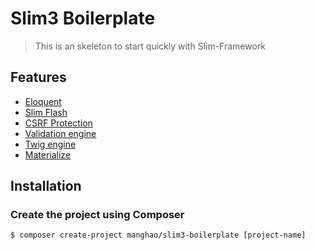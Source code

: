 # Slim3 Boilerplate

> This is an skeleton to start quickly with Slim-Framework

## Features
- [Eloquent](https://github.com/illuminate/database)
- [Slim Flash](https://github.com/slimphp/Slim-Flash)
- [CSRF Protection](https://github.com/slimphp/Slim-Csrf)
- [Validation engine](https://github.com/Respect/Validation)
- [Twig engine](https://github.com/slimphp/Twig-View)
- [Materialize](http://materializecss.com/)

## Installation
### Create the project using Composer
```
$ composer create-project manghao/slim3-boilerplate [project-name]
```

